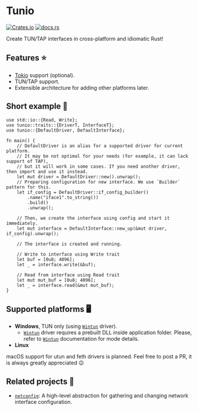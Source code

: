 # Tunio
[![Crates.io](https://img.shields.io/crates/v/tunio?style=flat-square)](https://crates.io/crates/tunio)
[![docs.rs](https://img.shields.io/docsrs/tunio/latest?style=flat-square)](https://docs.rs/tunio)

Create TUN/TAP interfaces in cross-platform and idiomatic Rust!

## Features ⭐
- [Tokio](https://tokio.rs/) support (optional).
- TUN/TAP support.
- Extensible architecture for adding other platforms later.

## Short example 📜
```rust,no_run
use std::io::{Read, Write};
use tunio::traits::{DriverT, InterfaceT};
use tunio::{DefaultDriver, DefaultInterface};

fn main() {
    // DefaultDriver is an alias for a supported driver for current platform.
    // It may be not optimal for your needs (for example, it can lack support of TAP),
    // but it will work in some cases. If you need another driver, then import and use it instead.
    let mut driver = DefaultDriver::new().unwrap();
    // Preparing configuration for new interface. We use `Builder` pattern for this.
    let if_config = DefaultDriver::if_config_builder()
        .name("iface1".to_string())
        .build()
        .unwrap();

    // Then, we create the interface using config and start it immediately.
    let mut interface = DefaultInterface::new_up(&mut driver, if_config).unwrap();

    // The interface is created and running.

    // Write to interface using Write trait
    let buf = [0u8; 4096];
    let _ = interface.write(&buf);

    // Read from interface using Read trait
    let mut mut_buf = [0u8; 4096];
    let _ = interface.read(&mut mut_buf);
}

```

## Supported platforms 🖥️
- **Windows**, TUN only (using [`Wintun`] driver).
  - [`Wintun`] driver requires a prebuilt DLL inside application folder. Please, refer to [`Wintun`] documentation for mode details.
- **Linux**

[`Wintun`]: https://www.wintun.net/

macOS support for utun and feth drivers is planned. Feel free to post a PR, it is always greatly appreciated 😉

## Related projects 🔗
- [`netconfig`]: A high-level abstraction for gathering and changing network interface configuration.

[`netconfig`]: https://github.com/GamePad64/netconfig
